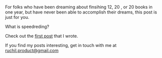 For folks who have been dreaming about finsihing 12, 20 , or 20 books in one year, but have never been able to accomplish their dreams, this post is just for you. 

What is speedreding? 

  Check out the [first post][jekyll-firstpost] that I wrote. 

If you find my posts interesting, get in touch with me at ruchil.product@gmail.com

[jekyll-firstpost]: https://23ruchil.github.io/Blog/2020/05/19/Differentiating-Yourself-Through-Social-Media.html
